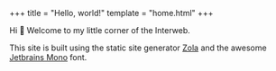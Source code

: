 +++
title = "Hello, world!"
template = "home.html"
+++

Hi :wave: Welcome to my little corner of the Interweb.

This site is built using the static site generator [Zola](https://www.getzola.org/) and the awesome [Jetbrains 
Mono](https://www.jetbrains.com/lp/mono/) font.
